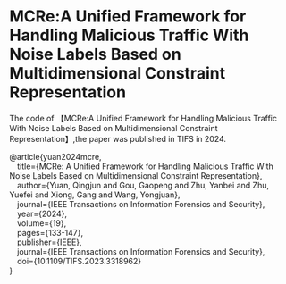 # MCRe:A Unified Framework for Handling Malicious Traffic With Noise Labels Based on Multidimensional Constraint Representation

The code of 【MCRe:A Unified Framework for Handling Malicious Traffic With Noise Labels Based on Multidimensional Constraint Representation】,the paper was published in TIFS in 2024.

@article{yuan2024mcre,  
&emsp;title={MCRe: A Unified Framework for Handling Malicious Traffic With Noise Labels Based on Multidimensional Constraint Representation},  
&emsp;author={Yuan, Qingjun and Gou, Gaopeng and Zhu, Yanbei and Zhu, Yuefei and Xiong, Gang and Wang, Yongjuan},  
&emsp;journal={IEEE Transactions on Information Forensics and Security},  
&emsp;year={2024},  
&emsp;volume={19},  
&emsp;pages={133-147},  
&emsp;publisher={IEEE},  
&emsp;journal={IEEE Transactions on Information Forensics and Security},   
&emsp;doi={10.1109/TIFS.2023.3318962}  
} 
